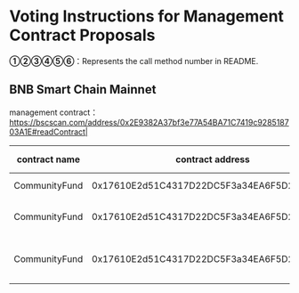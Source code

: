 # Voting Instructions for Management Contract Proposals

**①②③④⑤⑥**：Represents the call method number in README.

## BNB Smart Chain Mainnet

management contract：https://bscscan.com/address/0x2E9382A37bf3e77A54BA71C7419c928518703A1E#readContract|

|contract name|contract address|Proposal ID|Proposal operation|invoke methods|data call|
| --- | --- | --- |--- | --- | --- |
| CommunityFund| 0x17610E2d51C4317D22DC5F3a34EA6F5D231F7110| 110  |**⑤**Upgrade Contract|upgrad|   0x0DdfDD48145726A0b7B2e12Bf5CD5173b94c7728  |
| CommunityFund|  0x17610E2d51C4317D22DC5F3a34EA6F5D231F7110| 111 |**③**Setting up file contracts |  setFile | 0xfd828cb2000000000000000000000000141d8dc76f6c689fabf75ea064a113e76255630f|
| CommunityFund| 0x17610E2d51C4317D22DC5F3a34EA6F5D231F7110 |112 |**③** Execute the wrapAllLuca method|  wrapAllLuca  |  0xfa13af97 |
